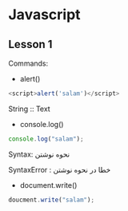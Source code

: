 # Javascript

## Lesson 1

Commands:

- alert()

```js
<script>alert('salam')</script>
```

String :: Text

- console.log()

```js
console.log("salam");
```

Syntax: نحوه نوشتن

SyntaxError : خطا در نحوه نوشتن

- document.write()

```js
doucment.write("salam");
```
